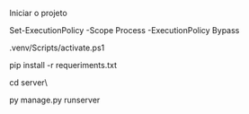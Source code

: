 Iniciar o projeto

Set-ExecutionPolicy -Scope Process -ExecutionPolicy Bypass

.venv/Scripts/activate.ps1

pip install -r requeriments.txt

cd server\

py manage.py runserver

